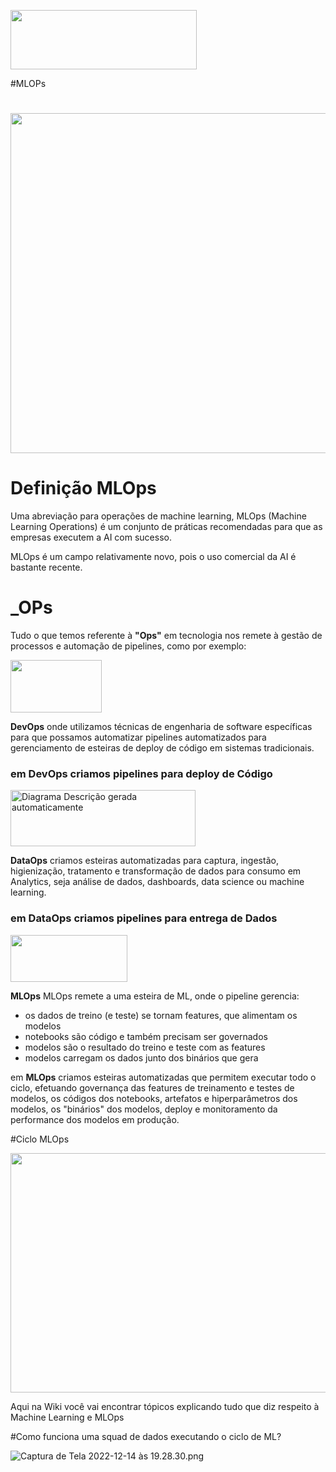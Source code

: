 <B style="font-weight:normal"  id="docs-internal-guid-e6a0872f-7fff-8e55-ca21-c86d6677794d"><IMG  width="298px;"  height="95px;"  src="https://lh6.googleusercontent.com/_kpsT2JiazSgVJM-kphphhw3LLdWyWmGID4XnWZ0eF9lPM57SX87plHtPqsVodk2nnzknkKaWlRQ_TKdY64ROWxc4YErThy8p--S6IqBzQxeZJB3lrqN197z6uSYiBYTX6_9nGLnytKKCifvmelEsnc2FCLLG-hM5BVpOmVOw--ZMgT_meUyheP8AV3BA3phIPDtSeY6lw=nw"/></B>

#MLOPs
#

<B style="font-weight:normal"  id="docs-internal-guid-ca47c632-7fff-1bc9-7f72-617e6caada01"><IMG  width="1008px;"  height="544px;"  src="https://lh6.googleusercontent.com/8JFF-nPLAk9a17ljQWVMUlwa9zbRXv0cUA7cvrP4_FQeVn_QDnvDqBS4Tpfna_75xPwxaR4oBBRj3rq31v5VdJCWSgMuKO-qs0rcTMb_juITKTWBLDoxVTKBQavm8oKhCqE4kC9RFHOBc_dyyQsd4Fml7bfjZuzJz362-gHWEu2HdywOV_33JNzBnJNxv0Xy8y8=nw"/></B>

# Definição MLOps

Uma abreviação para operações de machine learning, MLOps (Machine Learning Operations) é um conjunto de práticas recomendadas para que as empresas executem a AI com sucesso.

MLOps é um campo relativamente novo, pois o uso comercial da AI é bastante recente.

# _OPs

Tudo o que temos referente à **"Ops"** em tecnologia nos remete à gestão de processos e automação de pipelines, como por exemplo:

<B style="font-weight:normal"  id="docs-internal-guid-76a84f6e-7fff-89cd-02a8-3387453e7a94"><IMG  width="146px;"  height="84px;"  src="https://lh3.googleusercontent.com/wDQ07MSvb7H1_j0BqX85LLeSVKS0CoRzfOoqDWatv7DLp5wPCSuah_lcjoFxRuB44yQ7xjRiOiCNPs4oTQ_vMUtHRbG_0wXCtW_0zmD-0f3xJ8ooUcmgT0MLV5iWKr47x3tCkCsrJyjTZpWyKwmEYqlqATJ1ifdyF8Q4yJ6U2O7f2Bkm1FDGF-4zBXpFdXCa=nw"/></B>

**DevOps** onde utilizamos técnicas de engenharia de software específicas para que possamos automatizar pipelines automatizados para gerenciamento de esteiras de deploy de código em sistemas tradicionais.

### em **DevOps** criamos pipelines para deploy de **Código**


<B style="font-weight:normal"  id="docs-internal-guid-1234ddd2-7fff-47ff-2230-7da21bd7923b"><IMG  width="296px;"  height="90px;"  src="https://lh6.googleusercontent.com/um47LlxmqtEnT9nYp-X0AGu4rOWtZcywNuxdGYeDpqhDJUbdCCwDnkYUhYdTleaNPHpVgilYtUH_fyum7EspyG3B1Sy9MCplntZwGAtgK3KO54ki8NPsDLBy9cNf5ZZr31ZmlZlVcuiZL6d7yRiJ32o6msJnnf-C1JTeGDzbc4Doj--vvSydThOlyE0aycTs=nw"  alt="Diagrama Descrição gerada automaticamente"/></B>

**DataOps** criamos esteiras automatizadas para captura, ingestão, higienização, tratamento e transformação de dados para consumo em Analytics, seja análise de dados, dashboards, data science ou machine learning.

### em **DataOps** criamos pipelines para entrega de **Dados**


<B style="font-weight:normal"  id="docs-internal-guid-cfe3b61c-7fff-b7c0-7f0a-08d1bf5de57a"><IMG  width="187px;"  height="75px;"  src="https://lh5.googleusercontent.com/Wd3Y8SroOGS7gj1iCxmd7aSs_qoz1nddPAD-eB7JF_A3Q19NtZyrgr88jZL11JFF06SeOv0MLaucMKrLsx07i6fXHrontRnZxNIxiffIQ2vtBTSEYwYj_8XmqjZnoJH1_31tylk4n6CrWknH0iLwIuyrtu3bSi1iRuKRZ31K33XMkfio7-nq5PpLPd3wLwHA=nw"/></B>

**MLOps** MLOps remete a uma esteira de ML, onde o pipeline gerencia:

- os dados de treino (e teste) se tornam features, que alimentam os modelos
- notebooks são código e também precisam ser governados
- modelos são o resultado do treino e teste com as features 
- modelos carregam os dados junto dos binários que gera


em **MLOps** criamos esteiras automatizadas que permitem executar todo o ciclo, efetuando governança das features de treinamento e testes de modelos, os códigos dos notebooks, artefatos e hiperparâmetros dos modelos, os "binários" dos modelos, deploy e monitoramento da performance dos modelos em produção.

#Ciclo MLOps

<B style="font-weight:normal"  id="docs-internal-guid-6adfe2ef-7fff-ff45-542a-74a42d2eb79a"><IMG  width="728px;"  height="383px;"  src="https://lh6.googleusercontent.com/l9QAgn8bQF5nbLxD5_ZNMs6slBVWdk3RmCnlNhH0uU6FttgQS3ikc-3fbpggKkVMPOAQpvDPk6XuMJBk8PzTksV6ie6Xo8dp5Kq0twMps2GfKLyL3XW_SFQZZOeoA5aOMJOiF3iEYt1Uzmr6c8ZIuv57kWcxJaMIv6x79LKVa1Pmztokq5ZGNElPP-Ggof6L=nw"/></B>

Aqui na Wiki você vai encontrar tópicos explicando tudo que diz respeito à Machine Learning e MLOps

#Como funciona uma squad de dados executando o ciclo de ML?

![Captura de Tela 2022-12-14 às 19.28.30.png](/.attachments/Captura%20de%20Tela%202022-12-14%20às%2019.28.30-3f67b220-421e-4621-9fdd-ac73d00b06dd.png)
